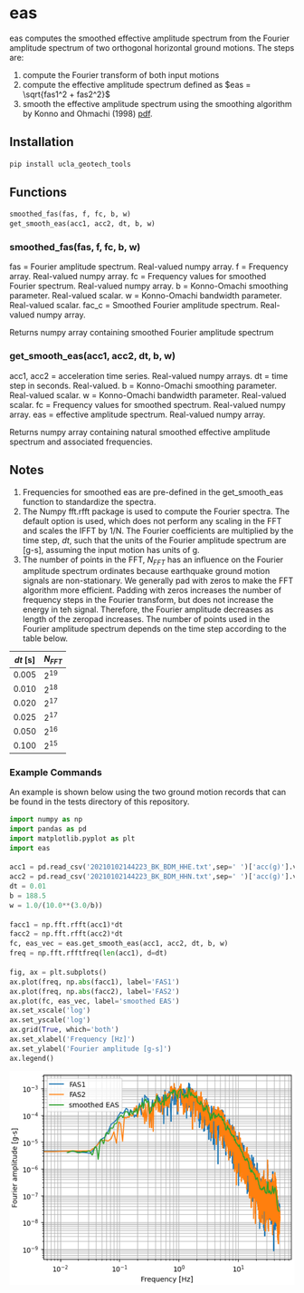 # eas

eas computes the smoothed effective amplitude spectrum from the Fourier amplitude spectrum of two orthogonal horizontal ground motions. The steps are:

1. compute the Fourier transform of both input motions
2. compute the effective amplitude spectrum defined as $eas = \sqrt{fas1^2 + fas2^2}$
3. smooth the effective amplitude spectrum using the smoothing algorithm by Konno and Ohmachi (1998) [pdf](http://www.eq.db.shibaura-it.ac.jp/papers/Konno&Ohmachi1998.pdf).


## Installation  
```python
pip install ucla_geotech_tools
```

## Functions
```python
smoothed_fas(fas, f, fc, b, w)
get_smooth_eas(acc1, acc2, dt, b, w)
```

### smoothed_fas(fas, f, fc, b, w) 
fas = Fourier amplitude spectrum. Real-valued numpy array.
f = Frequency array. Real-valued numpy array.
fc = Frequency values for smoothed Fourier spectrum. Real-valued numpy array.
b = Konno-Omachi smoothing parameter. Real-valued scalar.
w = Konno-Omachi bandwidth parameter. Real-valued scalar.
fac_c = Smoothed Fourier amplitude spectrum. Real-valued numpy array.

Returns numpy array containing smoothed Fourier amplitude spectrum

### get_smooth_eas(acc1, acc2, dt, b, w)

acc1, acc2 = acceleration time series. Real-valued numpy arrays.
dt = time step in seconds. Real-valued.
b = Konno-Omachi smoothing parameter. Real-valued scalar.
w = Konno-Omachi bandwidth parameter. Real-valued scalar.
fc = Frequency values for smoothed spectrum. Real-valued numpy array.
eas = effective amplitude spectrum. Real-valued numpy array.

Returns numpy array containing natural smoothed effective amplitude spectrum and associated frequencies.

## Notes
1. Frequencies for smoothed eas are pre-defined in the get_smooth_eas function to standardize the spectra.
2. The Numpy fft.rfft package is used to compute the Fourier spectra. The default option is used, which does not perform any scaling in the FFT and scales the IFFT by 1/N. The Fourier coefficients are multiplied by the time step, $dt$, such that the units of the Fourier amplitude spectrum are [g-s], assuming the input motion has units of g.
3. The number of points in the FFT, $N_{FFT}$ has an influence on the Fourier amplitude spectrum ordinates because earthquake ground motion signals are non-stationary. We generally pad with zeros to make the FFT algorithm more efficient. Padding with zeros increases the number of frequency steps in the Fourier transform, but does not increase the energy in teh signal. Therefore, the Fourier amplitude decreases as length of the zeropad increases. The number of points used in the Fourier amplitude spectrum depends on the time step according to the table below.

| $dt$ [s] | $N_{FFT}$ |
| ------ | -------- |
| 0.005  | $2^{19}$ |
| 0.010  | $2^{18}$ |
| 0.020  | $2^{17}$ |
| 0.025  | $2^{17}$ |
| 0.050  | $2^{16}$ |
| 0.100  | $2^{15}$ |

### Example Commands

An example is shown below using the two ground motion records that can be found in the tests directory of this repository.

```python
import numpy as np
import pandas as pd
import matplotlib.pyplot as plt
import eas

acc1 = pd.read_csv('20210102144223_BK_BDM_HHE.txt',sep=' ')['acc(g)'].values
acc2 = pd.read_csv('20210102144223_BK_BDM_HHN.txt',sep=' ')['acc(g)'].values
dt = 0.01
b = 188.5
w = 1.0/(10.0**(3.0/b))

facc1 = np.fft.rfft(acc1)*dt
facc2 = np.fft.rfft(acc2)*dt
fc, eas_vec = eas.get_smooth_eas(acc1, acc2, dt, b, w)
freq = np.fft.rfftfreq(len(acc1), d=dt)

fig, ax = plt.subplots()
ax.plot(freq, np.abs(facc1), label='FAS1')
ax.plot(freq, np.abs(facc2), label='FAS2')
ax.plot(fc, eas_vec, label='smoothed EAS')
ax.set_xscale('log')
ax.set_yscale('log')
ax.grid(True, which='both')
ax.set_xlabel('Frequency [Hz]')
ax.set_ylabel('Fourier amplitude [g-s]')
ax.legend()
```
![image showing Fourier amplitude spectra and effective amplitude spectrum](../images/eas_example.png)
